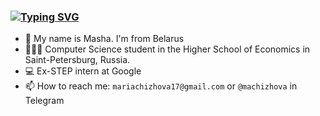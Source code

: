 ### [![Typing SVG](https://readme-typing-svg.herokuapp.com?color=%2336BCF7&lines=Hi+there+👋)](https://git.io/typing-svg)

* 👋 My name is Masha. I'm from Belarus 
* 👨🏻‍💻 Computer Science student in the Higher School of Economics in Saint-Petersburg, Russia.
* :computer: Ex-STEP intern at Google
* 📫 How to reach me: `mariachizhova17@gmail.com` or `@machizhova` in Telegram

<!--
**MariaChizhova/MariaChizhova** is a ✨ _special_ ✨ repository because its `README.md` (this file) appears on your GitHub profile.

Here are some ideas to get you started:

- 🔭 I’m currently working on ...
- 🌱 I’m currently learning ...
- 👯 I’m looking to collaborate on ...
- 🤔 I’m looking for help with ...
- 💬 Ask me about ...
- 📫 How to reach me: ...
- 😄 Pronouns: ...
- ⚡ Fun fact: ...
![](https://github-profile-summary-cards.vercel.app/api/cards/repos-per-language?username=MariaChizhova&theme=nord_bright)
![](https://github-profile-summary-cards.vercel.app/api/cards/stats?username=daniilshat&theme=nord_bright)
-->
